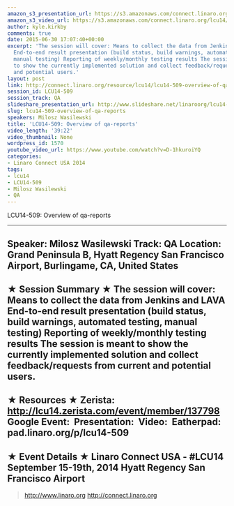 ```yaml
---
amazon_s3_presentation_url: https://s3.amazonaws.com/connect.linaro.org/hkg15/Videos/09-19-Friday/LCU14-509.pdf
amazon_s3_video_url: https://s3.amazonaws.com/connect.linaro.org/lcu14/videos/09-16-Tuesday/LCU14-509-+Overview+of+qa-reports.mp4
author: kyle.kirkby
comments: true
date: 2015-06-30 17:07:40+00:00
excerpt: 'The session will cover: Means to collect the data from Jenkins and LAVA
  End-to-end result presentation (build status, build warnings, automated testing,
  manual testing) Reporting of weekly/monthly testing results The session is meant
  to show the currently implemented solution and collect feedback/requests from current
  and potential users.'
layout: post
link: http://connect.linaro.org/resource/lcu14/lcu14-509-overview-of-qa-reports/
session_id: LCU14-509
session_track: QA
slideshare_presentation_url: http://www.slideshare.net/linaroorg/lcu14-509-overview-of-qa-reports
slug: lcu14-509-overview-of-qa-reports
speakers: Milosz Wasilewski
title: 'LCU14-509: Overview of qa-reports'
video_length: '39:22'
video_thumbnail: None
wordpress_id: 1570
youtube_video_url: https://www.youtube.com/watch?v=D-1hkuroiYQ
categories:
- Linaro Connect USA 2014
tags:
- lcu14
- LCU14-509
- Milosz Wasilewski
- QA
---
```


LCU14-509: Overview of qa-reports

---------------------------------------------------

Speaker: Milosz Wasilewski
Track: QA
Location: Grand Peninsula B, Hyatt Regency San Francisco Airport, Burlingame, CA, United States
---------------------------------------------------

★ Session Summary ★
The session will cover: Means to collect the data from Jenkins and LAVA End-to-end result presentation (build status, build warnings, automated testing, manual testing) Reporting of weekly/monthly testing results The session is meant to show the currently implemented solution and collect feedback/requests from current and potential users.
---------------------------------------------------

★ Resources ★
Zerista: http://lcu14.zerista.com/event/member/137798
Google Event: 
Presentation: 
Video: 
Eatherpad: pad.linaro.org/p/lcu14-509
---------------------------------------------------

★ Event Details ★
Linaro Connect USA -  #LCU14 
September 15-19th, 2014
Hyatt Regency San Francisco Airport
---------------------------------------------------

> http://www.linaro.org
> http://connect.linaro.org
